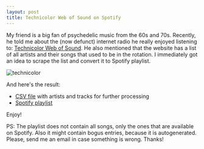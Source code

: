```yaml
---
layout: post
title: Technicolor Web of Sound on Spotify
---
```


My friend is a big fan of psychedelic music from the 60s and 70s. Recently, he told me about the (now defunct) internet radio he really enjoyed listening to: [Technicolor Web of Sound](http://www.techwebsound.com/). He also mentioned that the website has a list of all artists and their songs that used to be in the rotation. I immediately got an idea to scrape the list and convert it to Spotify playlist.

![technicolor](/assets/technicolor.jpg)

And here's the result:

* [CSV file](/assets/technicolor.csv) with artists and tracks for further processing
* [Spotify playlist](https://open.spotify.com/user/stickac/playlist/55kIWwufZIwvCshXZhdRCR)

Enjoy!

PS: The playlist does not contain all songs, only the ones that are available on Spotify. Also it might contain bogus entries, because it is autogenerated. Please, send me an email in case something is wrong. Thanks!
